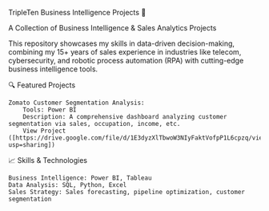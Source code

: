 TripleTen Business Intelligence Projects 🚀

A Collection of Business Intelligence & Sales Analytics Projects

This repository showcases my skills in data-driven decision-making, combining my 15+ years of sales experience in industries like telecom, cybersecurity, and robotic process automation (RPA) with cutting-edge business intelligence tools.

🔍 Featured Projects

    Zomato Customer Segmentation Analysis:
        Tools: Power BI
        Description: A comprehensive dashboard analyzing customer segmentation via sales, occupation, income, etc.
        View Project ([https://drive.google.com/file/d/1E3dyzXlTbwoW3NIyFaktVofpP1L6cpzq/view?usp=sharing])

📈 Skills & Technologies

    Business Intelligence: Power BI, Tableau
    Data Analysis: SQL, Python, Excel
    Sales Strategy: Sales forecasting, pipeline optimization, customer segmentation

